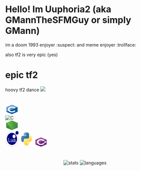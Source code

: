 # Hello! Im Uuphoria2 (aka GMannTheSFMGuy or simply GMann)

im a doom 1993 enjoyer :suspect:
and meme enjoyer :trollface:

also tf2 is very epic (yes)

# epic tf2
hoovy tf2 dance
![](https://c.tenor.com/2I0e8Wused8AAAAd/tenor.gif)

# 
<div align="left">
  <img src="https://raw.githubusercontent.com/devicons/devicon/6910f0503efdd315c8f9b858234310c06e04d9c0/icons/c/c-original.svg" height="30" width="42"  alt="javascript" />
  <div align="left">
  <img src="https://cdn.jsdelivr.net/gh/devicons/devicon/icons/javascript/javascript-original.svg" height="30" width="42"  alt="C" /> 
<div align="left">
  <img src="https://raw.githubusercontent.com/devicons/devicon/6910f0503efdd315c8f9b858234310c06e04d9c0/icons/nodejs/nodejs-original.svg" height="30" width="42"  alt="nodejs" />
  <div align="left">
  <img src="https://raw.githubusercontent.com/devicons/devicon/6910f0503efdd315c8f9b858234310c06e04d9c0/icons/lua/lua-original.svg" height="50" width="42"  alt="lua" />
  <img src="https://raw.githubusercontent.com/devicons/devicon/6910f0503efdd315c8f9b858234310c06e04d9c0/icons/python/python-original.svg" height="50" width="42"  alt="python" />
  <img src="https://raw.githubusercontent.com/devicons/devicon/6910f0503efdd315c8f9b858234310c06e04d9c0/icons/csharp/csharp-original.svg" height="30" width="42"  alt="C-Sharp" />

#
<div align="center">
  <img src="https://github-readme-stats.vercel.app/api?hide_title=false&hide_rank=false&show_icons=true&include_all_commits=true&count_private=true&disable_animations=true&theme=radical&locale=en&hide_border=false&username=uuphoria2" height="150" alt="stats"  />
  <img src="https://github-readme-stats.vercel.app/api/top-langs?locale=en&hide_title=false&layout=compact&card_width=320&langs_count=5&theme=radical&hide_border=false&username=uuphoria2" height="150" alt="languages"  />
</div>

